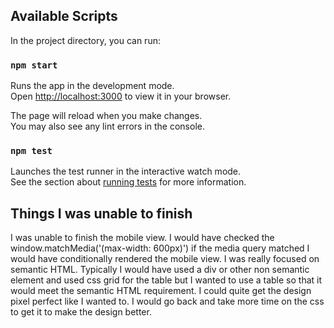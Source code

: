 ## Available Scripts

In the project directory, you can run:

### `npm start`

Runs the app in the development mode.\
Open [http://localhost:3000](http://localhost:3000) to view it in your browser.

The page will reload when you make changes.\
You may also see any lint errors in the console.

### `npm test`

Launches the test runner in the interactive watch mode.\
See the section about [running tests](https://facebook.github.io/create-react-app/docs/running-tests) for more information.

## Things I was unable to finish

I was unable to finish the mobile view. I would have checked the window.matchMedia('(max-width: 600px)')
if the media query matched I would have conditionally rendered the mobile view. I was really focused on
semantic HTML. Typically I would have used a div or other non semantic element and used css grid for the table but I wanted to use a table so that it would meet the semantic HTML requirement. I could quite get the design
pixel perfect like I wanted to. I would go back and take more time on the css to get it to make the design better.


